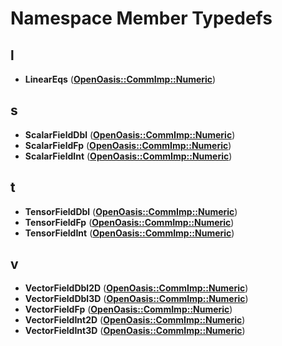 
# Namespace Member Typedefs



## l

* **LinearEqs** ([**OpenOasis::CommImp::Numeric**](namespace_open_oasis_1_1_comm_imp_1_1_numeric.md))


## s

* **ScalarFieldDbl** ([**OpenOasis::CommImp::Numeric**](namespace_open_oasis_1_1_comm_imp_1_1_numeric.md))
* **ScalarFieldFp** ([**OpenOasis::CommImp::Numeric**](namespace_open_oasis_1_1_comm_imp_1_1_numeric.md))
* **ScalarFieldInt** ([**OpenOasis::CommImp::Numeric**](namespace_open_oasis_1_1_comm_imp_1_1_numeric.md))


## t

* **TensorFieldDbl** ([**OpenOasis::CommImp::Numeric**](namespace_open_oasis_1_1_comm_imp_1_1_numeric.md))
* **TensorFieldFp** ([**OpenOasis::CommImp::Numeric**](namespace_open_oasis_1_1_comm_imp_1_1_numeric.md))
* **TensorFieldInt** ([**OpenOasis::CommImp::Numeric**](namespace_open_oasis_1_1_comm_imp_1_1_numeric.md))


## v

* **VectorFieldDbl2D** ([**OpenOasis::CommImp::Numeric**](namespace_open_oasis_1_1_comm_imp_1_1_numeric.md))
* **VectorFieldDbl3D** ([**OpenOasis::CommImp::Numeric**](namespace_open_oasis_1_1_comm_imp_1_1_numeric.md))
* **VectorFieldFp** ([**OpenOasis::CommImp::Numeric**](namespace_open_oasis_1_1_comm_imp_1_1_numeric.md))
* **VectorFieldInt2D** ([**OpenOasis::CommImp::Numeric**](namespace_open_oasis_1_1_comm_imp_1_1_numeric.md))
* **VectorFieldInt3D** ([**OpenOasis::CommImp::Numeric**](namespace_open_oasis_1_1_comm_imp_1_1_numeric.md))




